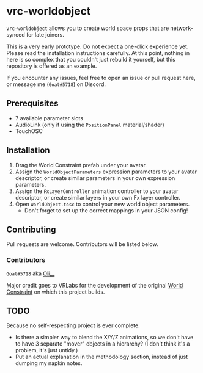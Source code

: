 # vrc-worldobject

`vrc-worldobject` allows you to create world space props that are network-synced for late joiners.

This is a very early prototype. Do not expect a one-click experience yet. Please read the installation instructions carefully.
At this point, nothing in here is so complex that you couldn't just rebuild it yourself, but this repository is offered as an example.

If you encounter any issues, feel free to open an issue or pull request here, or message me (`Goat#5718`) on Discord.

## Prerequisites

* 7 available parameter slots
* AudioLink (only if using the `PositionPanel` material/shader)
* TouchOSC

## Installation

1. Drag the World Constraint prefab under your avatar.
2. Assign the `WorldObjectParameters` expression parameters to your avatar descriptor, or create similar parameters in your own expression parameters.
3. Assign the `FxLayerController` animation controller to your avatar descriptor, or create similar layers in your own Fx layer controller.
4. Open `WorldObject.tosc` to control your new world object parameters.
   * Don't forget to set up the correct mappings in your JSON config!

## Contributing

Pull requests are welcome. Contributors will be listed below.

### Contributors

`Goat#5718` aka [Oli__](https://vrchat.com/home/user/usr_d9a5fde5-9a01-4623-b868-1182d4434d35)

Major credit goes to VRLabs for the development of the original [World Constraint](https://vrlabs.dev/item/world-constraint) on which this project builds.

## TODO

Because no self-respecting project is ever complete.

* Is there a simpler way to blend the X/Y/Z animations, so we don't have to have 3 separate "mover" objects in a hierarchy? (I don't think it's a problem, it's just untidy.)
* Put an actual explanation in the methodology section, instead of just dumping my napkin notes.
